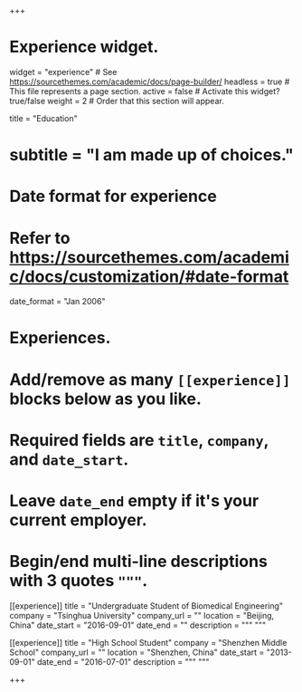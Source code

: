 +++
# Experience widget.
widget = "experience"  # See https://sourcethemes.com/academic/docs/page-builder/
headless = true  # This file represents a page section.
active = false  # Activate this widget? true/false
weight = 2  # Order that this section will appear.

title = "Education"
# subtitle = "I am made up of choices."

# Date format for experience
#   Refer to https://sourcethemes.com/academic/docs/customization/#date-format
date_format = "Jan 2006"

# Experiences.
#   Add/remove as many `[[experience]]` blocks below as you like.
#   Required fields are `title`, `company`, and `date_start`.
#   Leave `date_end` empty if it's your current employer.
#   Begin/end multi-line descriptions with 3 quotes `"""`.
[[experience]]
  title = "Undergraduate Student of Biomedical Engineering"
  company = "Tsinghua University"
  company_url = ""
  location = "Beijing, China"
  date_start = "2016-09-01"
  date_end = ""
  description = """
  """

[[experience]]
  title = "High School Student"
  company = "Shenzhen Middle School"
  company_url = ""
  location = "Shenzhen, China"
  date_start = "2013-09-01"
  date_end = "2016-07-01"
  description = """
  """
 
+++
